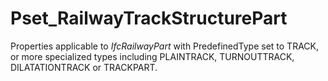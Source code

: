 # Pset_RailwayTrackStructurePart

Properties applicable to _IfcRailwayPart_ with PredefinedType set to TRACK, or more specialized types including PLAINTRACK, TURNOUTTRACK, DILATATIONTRACK or TRACKPART.
<!-- end of short definition -->

